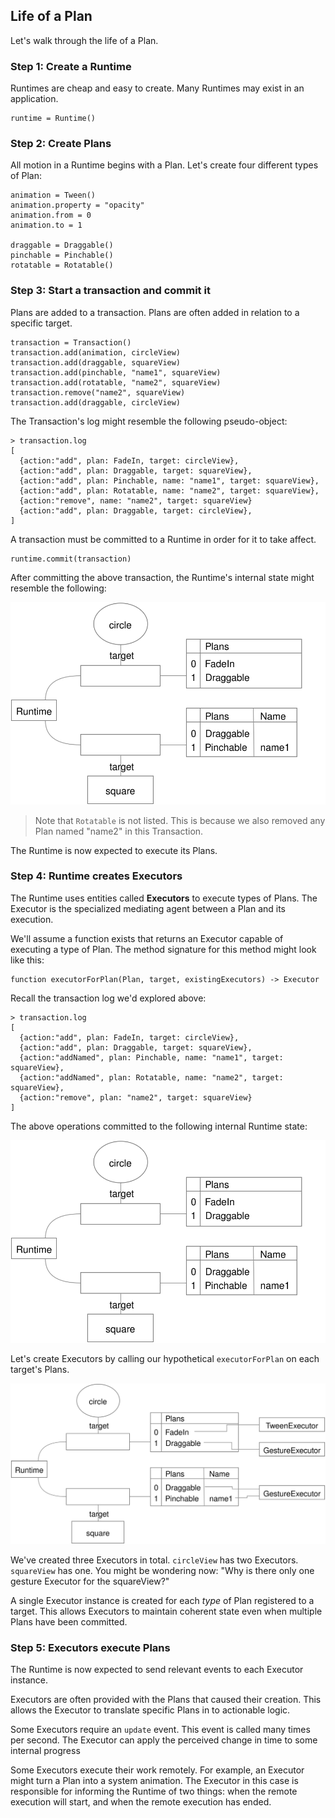 ## Life of a Plan

Let's walk through the life of a Plan.

### Step 1: Create a Runtime

Runtimes are cheap and easy to create. Many Runtimes may exist in an application.

    runtime = Runtime()

### Step 2: Create Plans

All motion in a Runtime begins with a Plan. Let's create four different types of Plan:

    animation = Tween()
    animation.property = "opacity"
    animation.from = 0
    animation.to = 1
    
    draggable = Draggable()
    pinchable = Pinchable()
    rotatable = Rotatable()

### Step 3: Start a transaction and commit it

Plans are added to a transaction. Plans are often added in relation to a specific target.

    transaction = Transaction()
    transaction.add(animation, circleView)
    transaction.add(draggable, squareView)
    transaction.add(pinchable, "name1", squareView)
    transaction.add(rotatable, "name2", squareView)
    transaction.remove("name2", squareView)
    transaction.add(draggable, circleView)

The Transaction's log might resemble the following pseudo-object:

    > transaction.log
    [
      {action:"add", plan: FadeIn, target: circleView},
      {action:"add", plan: Draggable, target: squareView},
      {action:"add", plan: Pinchable, name: "name1", target: squareView},
      {action:"add", plan: Rotatable, name: "name2", target: squareView},
      {action:"remove", name: "name2", target: squareView}
      {action:"add", plan: Draggable, target: circleView},
    ]

A transaction must be committed to a Runtime in order for it to take affect.

    runtime.commit(transaction)

After committing the above transaction, the Runtime's internal state might resemble the following:

![](../../_assets/TargetManagers.svg)

> Note that `Rotatable` is not listed. This is because we also removed any Plan named "name2" in this Transaction.

The Runtime is now expected to execute its Plans.

### Step 4: Runtime creates Executors

The Runtime uses entities called **Executors** to execute types of Plans. The Executor is the specialized mediating agent between a Plan and its execution.

We'll assume a function exists that returns an Executor capable of executing a type of Plan. The method signature for this method might look like this:

    function executorForPlan(Plan, target, existingExecutors) -> Executor

Recall the transaction log we'd explored above:

    > transaction.log
    [
      {action:"add", plan: FadeIn, target: circleView},
      {action:"add", plan: Draggable, target: squareView},
      {action:"addNamed", plan: Pinchable, name: "name1", target: squareView},
      {action:"addNamed", plan: Rotatable, name: "name2", target: squareView},
      {action:"remove", plan: "name2", target: squareView}
    ]

The above operations committed to the following internal Runtime state:

![](../../_assets/TargetManagers.svg)

Let's create Executors by calling our hypothetical `executorForPlan` on each target's Plans.

![](../../_assets/Executors.svg)

We've created three Executors in total. `circleView` has two Executors. `squareView` has one. You might be wondering now: "Why is there only one gesture Executor for the squareView?"

A single Executor instance is created for each *type* of Plan registered to a target. This allows Executors to maintain coherent state even when multiple Plans have been committed.

### Step 5: Executors execute Plans

The Runtime is now expected to send relevant events to each Executor instance.

Executors are often provided with the Plans that caused their creation. This allows the Executor to translate specific Plans in to actionable logic.

Some Executors require an `update` event. This event is called many times per second. The Executor can apply the perceived change in time to some internal progress

Some Executors execute their work remotely. For example, an Executor might turn a Plan into a system animation. The Executor in this case is responsible for informing the Runtime of two things: when the remote execution will start, and when the remote execution has ended.
